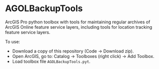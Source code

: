 # AGOLBackupTools

ArcGIS Pro python toolbox with tools for maintaining regular archives of ArcGIS Online feature service layers, including tools for location tracking feature service layers.

To use:
- Download a copy of this repository (Code -> Download zip).
- Open ArcGIS, go to: Catalog -> Toolboxes (right click) -> Add Toolbox.
- Load toolbox file `AGOLBackupTools.pyt`.